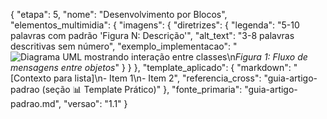 {
  "etapa": 5,
  "nome": "Desenvolvimento por Blocos",
  "elementos_multimidia": {
    "imagens": {
      "diretrizes": {
        "legenda": "5-10 palavras com padrão 'Figura N: Descrição'",
        "alt_text": "3-8 palavras descritivas sem número",
        "exemplo_implementacao": "![Diagrama UML mostrando interação entre classes](uml.jpg)\n*Figura 1: Fluxo de mensagens entre objetos*"
      }
    }
  },
  "template_aplicado": {
    "markdown": "[Contexto para lista]\n- Item 1\n- Item 2",
    "referencia_cross": "guia-artigo-padrao (seção 📊 Template Prático)"
  },
  "fonte_primaria": "guia-artigo-padrao.md",
  "versao": "1.1"
}